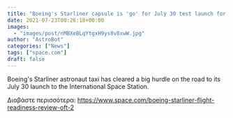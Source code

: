 ```yaml
---
title: "Boeing's Starliner capsule is 'go' for July 30 test launch for NASA"
date: 2021-07-23T00:26:18+00:00
images:
  - "images/post/nMBXeBLqYtgxH9ys8v8xwW.jpg"
author: "AstroBot"
categories: ["News"]
tags: ["space.com"]
draft: false
---
```


Boeing's Starliner astronaut taxi has cleared a big hurdle on the road to its July 30 launch to the International Space Station. 

Διαβάστε περισσότερα: https://www.space.com/boeing-starliner-flight-readiness-review-oft-2
